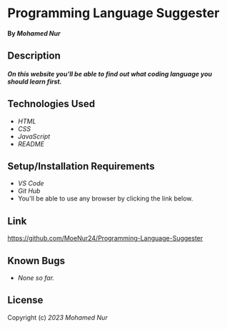 # Programming Language Suggester

#### By _**Mohamed Nur**_

## Description

#### _On this website you'll be able to find out what coding language you should learn first._

## Technologies Used

* _HTML_
* _CSS_
* _JavaScript_
* _README_


## Setup/Installation Requirements
* _VS Code_
* _Git Hub_
* You'll be able to use any browser by clicking the link below.

## Link

https://github.com/MoeNur24/Programming-Language-Suggester

## Known Bugs

* _None so far._

## License


Copyright (c) _2023_ _Mohamed Nur_